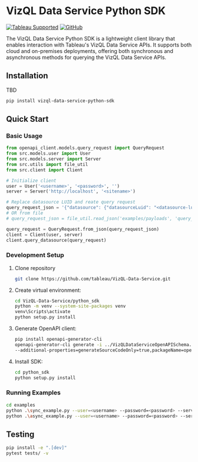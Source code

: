 # VizQL Data Service Python SDK 

[![Tableau Supported](https://img.shields.io/badge/Support%20Level-Tableau%20Supported-53bd92.svg)](https://www.tableau.com/support-levels-it-and-developer-tools)
[![GitHub](https://img.shields.io/badge/license-MIT-brightgreen.svg)](https://raw.githubusercontent.com/Tableau/TabPy/master/LICENSE)

The VizQL Data Service Python SDK is a lightweight client library that enables interaction with Tableau's VizQL Data Service APIs. It supports both cloud and on-premises deployments, offering both synchronous and asynchronous methods for querying the VizQL Data Service APIs.

## Installation
TBD
```bash
pip install vizql-data-service-python-sdk
```

## Quick Start

### Basic Usage
```python
from openapi_client.models.query_request import QueryRequest
from src.models.user import User
from src.models.server import Server
from src.utils import file_util
from src.client import Client

# Initialize client
user = User('<username>', '<password>', '')
server = Server('http://localhost', '<sitename>')

# Replace datasource LUID and reate query request
query_request_json = '{"datasource": {"datasourceLuid": "<datasource-luid>"}, "options": {"returnFormat": "OBJECTS"}, "query": {"fields": [{"fieldCaption": "Category"}, {"fieldCaption": "Sales", "function": "SUM"}]}}'
# OR from file
# query_request_json = file_util.read_json('examples/payloads', 'query_request.json')

query_request = QueryRequest.from_json(query_request_json)
client = Client(user, server)
client.query_datasource(query_request)
```

### Development Setup
1. Clone repository
   ```bash
   git clone https://github.com/tableau/VizQL-Data-Service.git
   ```

2. Create virtual environment:
   ```bash
   cd VizQL-Data-Service/python_sdk
   python -m venv --system-site-packages venv
   venv\Scripts\activate
   python setup.py install
   ```

3. Generate OpenAPI client:
   ```bash
   pip install openapi-generator-cli
   openapi-generator-cli generate -i ../VizQLDataServiceOpenAPISchema.json -g python-pydantic-v1 -o python_sdk/build/generated
   --additional-properties=generateSourceCodeOnly=true,packageName=openapi_client,projectName=openapi_client
   ```

4. Install SDK:
   ```bash
   cd python_sdk
   python setup.py install
   ```

### Running Examples
```bash
cd examples
python .\sync_example.py --user=<username> --password=<password> --server="http://localhost" >> out_sync.txt
python .\async_example.py --user=<username> --password=<password> --server="http://localhost" >> out_async.txt
```

## Testing
```bash
pip install -e ".[dev]"
pytest tests/ -v
```